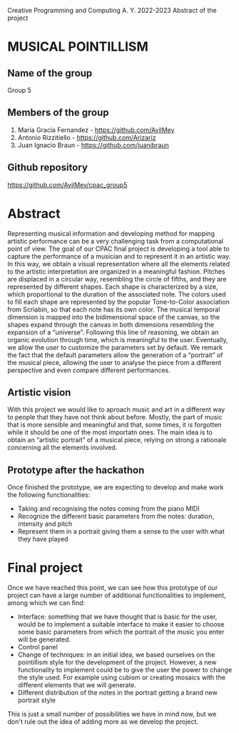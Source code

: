 Creative Programming and Computing
A. Y. 2022-2023
Abstract of the project

# MUSICAL POINTILLISM

## Name of the group
Group 5

## Members of the group 
1.	Maria Gracia Fernandez - https://github.com/AvilMey 
2.	Antonio Rizzitiello - https://github.com/Arizariz
3.	Juan Ignacio Braun - https://github.com/juanibraun

## Github repository
https://github.com/AvilMey/cpac_group5


# Abstract
Representing musical information and developing method for mapping artistic performance can be a very challenging task from a computational point of view. The goal of our CPAC final project is developing a tool able to capture the performance of a musician and to represent it in an artistic way. In this way, we obtain a visual representation where all the elements related to the artistic interpretation are organized in a meaningful fashion. Pitches are displaced in a circular way, resembling the circle of fifths, and they are represented by different shapes. Each shape is characterized by a size, which proportional to the duration of the associated note. The colors used to fill each shape are represented by the popular Tone-to-Color association from Scriabin, so that each note has its own color. The musical temporal dimension is mapped into the bidimensional space of the canvas, so the shapes expand through the canvas in both dimensions resembling the expansion of a “universe”. Following this line of reasoning, we obtain an organic evolution through time, which is meaningful to the user. Eventually, we allow the user to customize the parameters set by default. We remark the fact that the default parameters allow the generation of a “portrait” of the musical piece, allowing the user to analyse the piece from a different perspective and even compare different performances.

## Artistic vision
With this project we would like to aproach music and art in a different way to people that they have not think about before. Mostly, the part of music that is more sensible and meaningful and that, some times, it is forgotten while it should be one of the most importatn ones. The main idea is to obtain an “artistic portrait” of a musical piece, relying on strong a rationale concerning all the elements involved.

## Prototype after the hackathon
Once finished the prototype, we are expecting to develop and make work the following functionalities:
- Taking and recognising the notes coming from the piano MIDI
- Recognize the different basic parameters from the notes: duration, intensity and pitch 
- Represent them in a portrait giving them a sense to the user with what they have played

# Final project

Once we have reached this point, we can see how this prototype of our project can have a large number of additional functionalities to implement, among which we can find:
- Interface: something that we have thought that is basic for the user, would be to implement a suitable interface to make it easier to choose some basic parameters from which the portrait of the music you enter will be generated.
- Control panel
- Change of techniques: in an initial idea, we based ourselves on the pointillism style for the development of the project. However, a new functionality to implement could be to give the user the power to change the style used. For example using cubism or creating mosaics with the different elements that we will generate.
- Different distribution of the notes in the portrait getting a brand new portrait style

This is just a small number of possibilities we have in mind now, but we don't rule out the idea of adding more as we develop the project.
